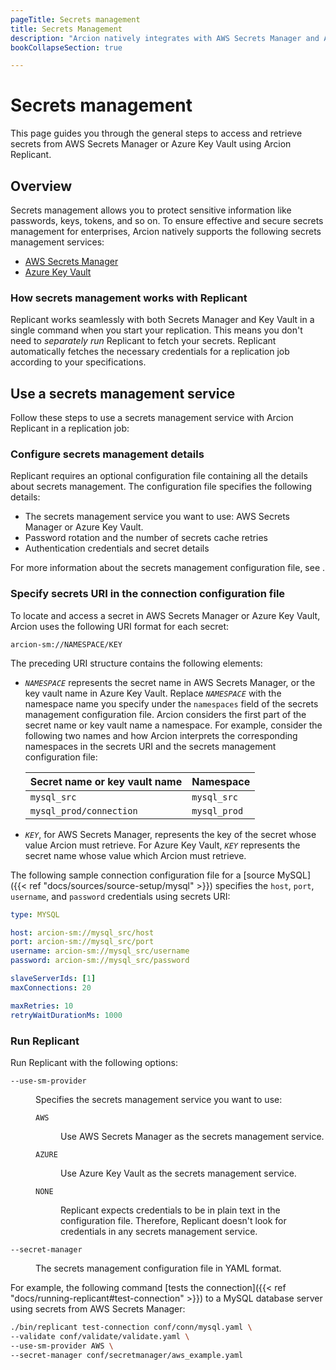 ```yaml
---
pageTitle: Secrets management
title: Secrets Management
description: "Arcion natively integrates with AWS Secrets Manager and Azure Key Vault, allowing you to securely and effectively manage secrets."
bookCollapseSection: true

---
```


# Secrets management
This page guides you through the general steps to access and retrieve secrets from AWS Secrets Manager or Azure Key Vault using Arcion Replicant. 

## Overview
Secrets management allows you to protect sensitive information like passwords, keys, tokens, and so on. To ensure effective and secure secrets management for enterprises, Arcion natively supports the following secrets management services:

- [AWS Secrets Manager](https://aws.amazon.com/secrets-manager/)
- [Azure Key Vault](https://azure.microsoft.com/en-us/products/key-vault)

### How secrets management works with Replicant
Replicant works seamlessly with both Secrets Manager and Key Vault in a single command when you start your replication. This means you don't need to _separately run_ Replicant to fetch your secrets. Replicant automatically fetches the necessary credentials for a replication job according to your specifications.

## Use a secrets management service
Follow these steps to use a secrets management service with Arcion Replicant in a replication job:

### Configure secrets management details
Replicant requires an optional configuration file containing all the details about secrets management. The configuration file specifies the following details:

- The secrets management service you want to use: AWS Secrets Manager or Azure Key Vault.
- Password rotation and the number of secrets cache retries
- Authentication credentials and secret details 

For more information about the secrets management configuration file, see []().

### Specify secrets URI in the connection configuration file
To locate and access a secret in AWS Secrets Manager or Azure Key Vault, Arcion uses the following URI format for each secret:

```
arcion-sm://NAMESPACE/KEY
```

The preceding URI structure contains the following elements:

- *`NAMESPACE`* represents the secret name in AWS Secrets Manager, or the key vault name in Azure Key Vault. Replace *`NAMESPACE`* with the namespace name you specify under the `namespaces` field of the secrets management configuration file.
  Arcion considers the first part of the secret name or key vault name a namespace. For example, consider the following two names and how Arcion interprets the corresponding namespaces in the secrets URI and the secrets management configuration file:

  | Secret name or key vault name | Namespace     |
  | -----------                   | -----------   |
  | `mysql_src`                   | `mysql_src`   |
  | `mysql_prod/connection`       | `mysql_prod`  |  

- *`KEY`*, for AWS Secrets Manager, represents the key of the secret whose value Arcion must retrieve. For Azure Key Vault, *`KEY`* represents the secret name whose value which Arcion must retrieve.
  
The following sample connection configuration file for a [source MySQL]({{< ref "docs/sources/source-setup/mysql" >}}) specifies the `host`, `port`, `username`, and `password` credentials using secrets URI:

```YAML
type: MYSQL

host: arcion-sm://mysql_src/host
port: arcion-sm://mysql_src/port
username: arcion-sm://mysql_src/username
password: arcion-sm://mysql_src/password

slaveServerIds: [1]
maxConnections: 20

maxRetries: 10
retryWaitDurationMs: 1000
```

### Run Replicant
Run Replicant with the following options:

<dl class="dl-indent">
<dt>

`--use-sm-provider`
</dt>
<dd>

Specifies the secrets management service you want to use:

<dl clsss="dl-indent">
<dt>

`AWS`
</dt>
<dd>
Use AWS Secrets Manager as the secrets management service.
</dd>
<dt>

`AZURE`
</dt>
<dd>
Use Azure Key Vault as the secrets management service.
</dd>
<dt>

`NONE`
</dt>
<dd>
Replicant expects credentials to be in plain text in the configuration file. Therefore, Replicant doesn't look for credentials in any secrets management service.</dd>
</dl>
</dd>

<dt> 

`--secret-manager`
</dt>
<dd>
The secrets management configuration file in YAML format.
</dd>
</dl>

For example, the following command [tests the connection]({{< ref "docs/running-replicant#test-connection" >}}) to a MySQL database server using secrets from AWS Secrets Manager:

```sh
./bin/replicant test-connection conf/conn/mysql.yaml \
--validate conf/validate/validate.yaml \
--use-sm-provider AWS \
--secret-manager conf/secretmanager/aws_example.yaml
```